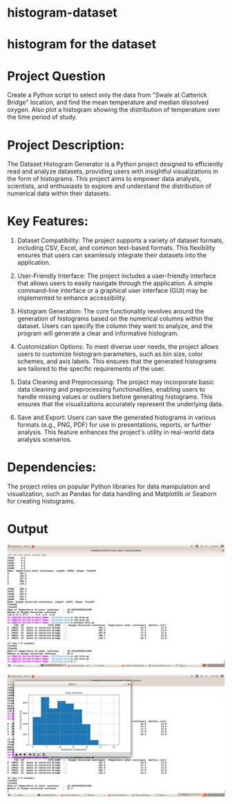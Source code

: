 # histogram-dataset
# histogram for the dataset

# Project Question
Create a Python script to select only the data from "Swale at Catterick Bridge" location, and find the mean temperature and median dissolved oxygen. Also plot a histogram showing the 
distribution of temperature over the time period of study. 

# Project Description:

The Dataset Histogram Generator is a Python project designed to efficiently read and analyze datasets, providing users with insightful visualizations in the form of histograms. This project aims to empower data analysts, scientists, and enthusiasts to explore and understand the distribution of numerical data within their datasets.

# Key Features:

1. Dataset Compatibility: The project supports a variety of dataset formats, including CSV, Excel, and common text-based formats. This flexibility ensures that users can seamlessly integrate their datasets into the application.

2. User-Friendly Interface: The project includes a user-friendly interface that allows users to easily navigate through the application. A simple command-line interface or a graphical user interface (GUI) may be implemented to enhance accessibility.

3. Histogram Generation: The core functionality revolves around the generation of histograms based on the numerical columns within the dataset. Users can specify the column they want to analyze, and the program will generate a clear and informative histogram.

4. Customization Options: To meet diverse user needs, the project allows users to customize histogram parameters, such as bin size, color schemes, and axis labels. This ensures that the generated histograms are tailored to the specific requirements of the user.

5. Data Cleaning and Preprocessing: The project may incorporate basic data cleaning and preprocessing functionalities, enabling users to handle missing values or outliers before generating histograms. This ensures that the visualizations accurately represent the underlying data.

6. Save and Export: Users can save the generated histograms in various formats (e.g., PNG, PDF) for use in presentations, reports, or further analysis. This feature enhances the project's utility in real-world data analysis scenarios.

# Dependencies:

The project relies on popular Python libraries for data manipulation and visualization, such as Pandas for data handling and Matplotlib or Seaborn for creating histograms.

# Output
![output Image](https://github.com/mohdajnaas/histogram-dataset/blob/7eeb13fa69ef30df5842e34cf6625523c99b7752/Screenshot%20from%202023-09-19%2012-14-09.png)

![histogram](https://github.com/mohdajnaas/histogram-dataset/blob/7eeb13fa69ef30df5842e34cf6625523c99b7752/Screenshot%20from%202023-09-19%2012-15-22.png)

